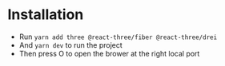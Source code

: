 # Installation


- Run `yarn add three @react-three/fiber @react-three/drei` </br>
- And `yarn dev` to run the project </br>
- Then press O to open the brower at the right local port